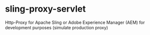 # sling-proxy-servlet
Http-Proxy for Apache Sling or Adobe Experience Manager (AEM) for development purposes (simulate production proxy)

